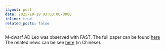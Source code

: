 ```yaml
---
layout: post
date: 2025-10-18 03:00:00-0000
inline: true
related_posts: false
---
```


M-dwarf AD Leo was observed with FAST. The full paper can be found [here](https://www.science.org/doi/abs/10.1126/sciadv.adw6116)
The related news can be see [here](https://news.pku.edu.cn/jxky/07a39693653d4ef3b13a8f30025597fe.htm) (in Chinese).

